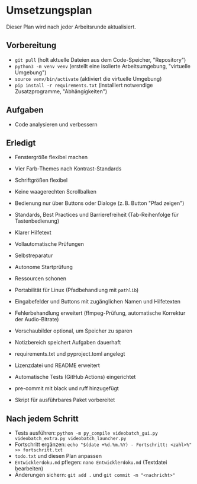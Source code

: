 # Umsetzungsplan

Dieser Plan wird nach jeder Arbeitsrunde aktualisiert.

## Vorbereitung
- `git pull` (holt aktuelle Dateien aus dem Code-Speicher, "Repository")
- `python3 -m venv venv` (erstellt eine isolierte Arbeitsumgebung, "virtuelle Umgebung")
- `source venv/bin/activate` (aktiviert die virtuelle Umgebung)
- `pip install -r requirements.txt` (installiert notwendige Zusatzprogramme, "Abhängigkeiten")

## Aufgaben
- Code analysieren und verbessern

## Erledigt
- Fenstergröße flexibel machen
- Vier Farb-Themes nach Kontrast-Standards
- Schriftgrößen flexibel
- Keine waagerechten Scrollbalken
- Bedienung nur über Buttons oder Dialoge (z. B. Button "Pfad zeigen")
- Standards, Best Practices und Barrierefreiheit (Tab-Reihenfolge für Tastenbedienung)
- Klarer Hilfetext
- Vollautomatische Prüfungen
- Selbstreparatur
- Autonome Startprüfung
- Ressourcen schonen
- Portabilität für Linux (Pfadbehandlung mit `pathlib`)
- Eingabefelder und Buttons mit zugänglichen Namen und Hilfetexten
- Fehlerbehandlung erweitert (ffmpeg-Prüfung, automatische Korrektur der Audio-Bitrate)
- Vorschaubilder optional, um Speicher zu sparen
- Notizbereich speichert Aufgaben dauerhaft

- requirements.txt und pyproject.toml angelegt
- Lizenzdatei und README erweitert
- Automatische Tests (GitHub Actions) eingerichtet
- pre-commit mit black und ruff hinzugefügt
- Skript für ausführbares Paket vorbereitet
## Nach jedem Schritt
- Tests ausführen: `python -m py_compile videobatch_gui.py videobatch_extra.py videobatch_launcher.py`
- Fortschritt ergänzen: `echo "$(date +%d.%m.%Y) - Fortschritt: <zahl>%" >> fortschritt.txt`
- `todo.txt` und diesen Plan anpassen
- `Entwicklerdoku.md` pflegen: `nano Entwicklerdoku.md` (Textdatei bearbeiten)
- Änderungen sichern: `git add .` und `git commit -m "<nachricht>"`
